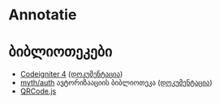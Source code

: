 # Annotatie
# ბიბლიოთეკები
- [Codeigniter 4](https://github.com/codeigniter4/CodeIgniter4) ([დოკუმენტაცია](https://codeigniter.com/user_guide/intro/index.html))
- [myth/auth](https://packagist.org/packages/myth/auth) ავტორიზააციის ბიბლიოთეკა ([დოკუმენტაცია](https://github.com/lonnieezell/myth-auth))
- [QRCode.js](http://davidshimjs.github.io/qrcodejs/)